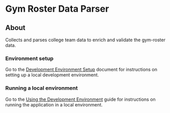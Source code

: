 # Gym Roster Data Parser

## About
Collects and parses college team data to enrich and validate the gym-roster data.

### Environment setup
Go to the [Development Environment Setup](docs/development-setup.md) document for instructions on setting up a local development environment.

### Running a local environment
Go to the [Using the Development Environment](docs/development-run.md) guide for instructions on running the application in a local environment.
